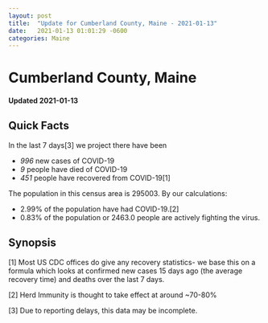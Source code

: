 ```yaml
---
layout: post
title:  "Update for Cumberland County, Maine - 2021-01-13"
date:   2021-01-13 01:01:29 -0600
categories: Maine
---
```


# Cumberland County, Maine
#### Updated 2021-01-13

## Quick Facts

In the last 7 days[3] we project there have been
- *996* new cases of COVID-19
- *9* people have died of COVID-19
- *451* people have recovered from COVID-19[1]

The population in this census area is 295003. By our calculations:
- 2.99% of the population have had COVID-19.[2]
- 0.83% of the population or 2463.0 people are actively fighting the virus.

## Synopsis




[1] Most US CDC offices do give any recovery statistics- we base this on a formula which looks at confirmed new cases
15 days ago (the average recovery time) and deaths over the last 7 days.

[2] Herd Immunity is thought to take effect at around ~70-80%

[3] Due to reporting delays, this data may be incomplete.
 
    